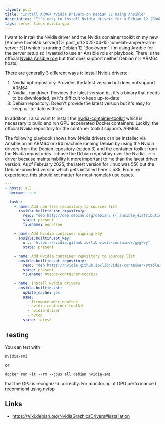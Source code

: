 ```yaml
---
layout: post
title: "Install ARM64 Nvidia Drivers on Debian 12 Using Ansible"
description: "It's easy to install Nvidia drivers for a Debian 12 (Bookworm) or general Linux machine using a simple Ansible playbook that also works for ARM64 hosts."
tags: server linux nvidia gpu
---
```


I want to install the Nvidia driver and the Nvidia container toolkit on my new
[Ampere homelab server]({% post_url 2025-04-15-homelab-ampere-arm-server %}) which is running Debian 12 "Bookworm".
I'm using Ansible for the server setup so I wanted to use an Ansible role or playbook. There is the official
[Nvidia Ansible role](https://github.com/NVIDIA/ansible-role-nvidia-driver) but that does support neither Debian nor
ARM64 hosts.

There are generally 3 different ways to install Nvidia drivers:

1. Nvidia Apt repository: Provides the latest version but does not support ARM64
2. Nvidia `.run` driver: Provides the latest version but it's a binary that needs to be downloaded, so it's difficult to
keep up-to-date
3. Debian repository: Doesn't provide the latest version but it's easy to keep up-to-date with `apt`

In addition, I also want to install the [nvidia-container-toolkit](https://github.com/NVIDIA/nvidia-container-toolkit)
which is necessary to build and run GPU accelerated Docker containers. Luckily, the official Nvidia repository for the
container toolkit supports ARM64.

The following playbook shows how Nvidia drivers can be installed via Ansible on an ARM64 or x64 machine running Debian by
using the Nvidia drivers from the Debian repository (option 3) and the container toolkit from the Nvidia repositories.
I chose the Debian repository over the Nvidia `.run` driver because maintainability it more important to me than the
latest driver version. As of February 2025, the latest version for Linux was 550 but the Debian-provided version which
gets installed here is 535. From my experience, this should not matter for most homelab use cases.

```yaml
---
- hosts: all
  become: true

  tasks:
    - name: Add non-free repository to sources list
      ansible.builtin.apt_repository:
        repo: "deb http://deb.debian.org/debian/ {{ ansible_distribution_release }} main contrib non-free non-free-firmware"
        state: present
        filename: non-free

    - name: Add Nvidia container signing key
      ansible.builtin.apt_key:
        url: "https://nvidia.github.io/libnvidia-container/gpgkey"
        state: present

    - name: Add Nvidia container repository to sources list
      ansible.builtin.apt_repository:
        repo: "deb https://nvidia.github.io/libnvidia-container/stable/deb/$(ARCH) /"
        state: present
        filename: nvidia-container-toolkit

    - name: Install Nvidia drivers
      ansible.builtin.apt:
        update_cache: yes
        name:
          - firmware-misc-nonfree
          - nvidia-container-toolkit
          - nvidia-driver
          - nvtop
        state: latest
```

## Testing

You can test with 

`nvidia-smi`

or

`docker run -it --rm --gpus all debian nvidia-smi`

that the GPU is recognized correctly. For monitoring of GPU performance I recommend using [nvtop](https://github.com/Syllo/nvtop).

## Links

* <https://wiki.debian.org/NvidiaGraphicsDrivers#Installation>
